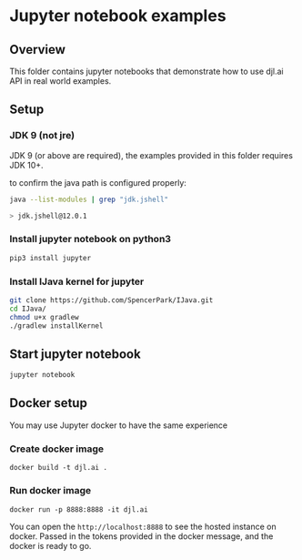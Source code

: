 Jupyter notebook examples
=========================

## Overview

This folder contains jupyter notebooks that demonstrate how to use djl.ai API in real world examples. 

## Setup

### JDK 9 (not jre)

JDK 9 (or above are required), the examples provided in this folder requires JDK 10+.

to confirm the java path is configured properly:

```bash
java --list-modules | grep "jdk.jshell"

> jdk.jshell@12.0.1
```

### Install jupyter notebook on python3

```bash
pip3 install jupyter

```

### Install IJava kernel for jupyter

```bash
git clone https://github.com/SpencerPark/IJava.git
cd IJava/
chmod u+x gradlew
./gradlew installKernel
```

## Start jupyter notebook

```bash
jupyter notebook
```

## Docker setup

You may use Jupyter docker to have the same experience

### Create docker image

```
docker build -t djl.ai .
```

### Run docker image

```
docker run -p 8888:8888 -it djl.ai
```

You can open the `http://localhost:8888` to see the hosted instance on docker. 
Passed in the tokens provided in the docker message, and the docker is ready to go.